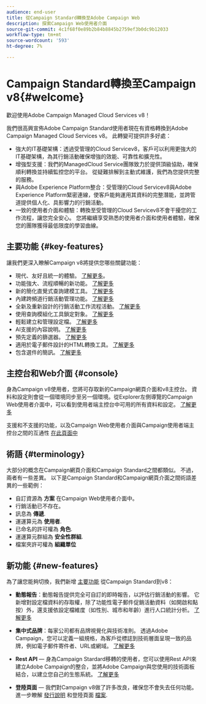 ```yaml
---
audience: end-user
title: 從Campaign Standard轉換至Adobe Campaign Web
description: 探索Campaign Web使用者介面
source-git-commit: 4c1f68f0e89b2b84b8845b2759ef3b0dc9b12033
workflow-type: tm+mt
source-wordcount: '593'
ht-degree: 7%

---
```



# Campaign Standard轉換至Campaign v8{#welcome}

<!--
We are thrilled to annonce that you, as a Campaign Standard user, can now benefit from the new version of Adobe Campaign Web User Interface. The migration is seemless and will allow you to use all the intuitive features designed to simplify the creation of personalized cross-channel campaigns. Campaign Web User Interface also brings a connected canvas with Adobe Experience Platform for a unified experience.
-->

歡迎使用Adobe Campaign Managed Cloud Services v8！

我們很高興宣佈Adobe Campaign Standard使用者現在有資格轉換到Adobe Campaign Managed Cloud Services v8。 此轉變可提供許多好處：

* 強大的IT基礎架構：透過受管理的Cloud Servicev8，客戶可以利用更強大的IT基礎架構，為其行銷活動確保增強的效能、可靠性和擴充性。
* 增強型支援：我們的ManagedCloud Service團隊致力於提供頂級協助，確保順利轉換並持續監控您的平台。 從疑難排解到主動式維護，我們為您提供完整的服務。
* 與Adobe Experience Platform整合：受管理的Cloud Servicev8與Adobe Experience Platform緊密連線，使客戶能夠運用其資料的完整潛能，並跨管道提供個人化、具影響力的行銷活動。
* 一致的使用者介面和體驗：轉換至受管理的Cloud Servicev8不會干擾您的工作流程，讓您完全安心。 您將繼續享受熟悉的使用者介面和使用者體驗，確保您的團隊獲得最低限度的學習曲線。

<!--
As a Campaign Standard user, we now offer you a way to migrate to Adobe Campaign v8. You will benefit from both the new Campaign Web interface and the v8 console.
-->

## 主要功能 {#key-features}

讓我們更深入瞭解Campaign v8將提供您哪些關鍵功能：

* 現代、友好且統一的體驗。 [了解更多](../get-started/connect-to-campaign.md)。
* 功能強大、流程順暢的新功能。 [了解更多](../get-started/user-interface.md)
* 新的簡化直覺式查詢建模工具。 [了解更多](../query/query-modeler-overview.md)
* 內建跨頻道行銷活動管理功能。 [了解更多](../msg/gs-messages.md)
* 全新及重新設計的行銷活動工作流程活動。 [了解更多](../workflows/gs-workflows.md)
* 使用查詢模組化工具鎖定對象。 [了解更多](../query/query-modeler-overview.md)
* 輕鬆建立和管理設定檔。 [了解更多](../audience/about-recipients.md)
* AI支援的內容說明。 [了解更多](../get-started/using-ai.md)
* 預先定義的篩選器。 [了解更多](../get-started/predefined-filters.md)
* 適用於電子郵件設計的HTML轉換工具。 [了解更多](../email/existing-content.md)
* 包含選件的簡訊。 [了解更多](../msg/offers.md)

## 主控台和Web介面 {#console}

身為Campaign v8使用者，您將可存取新的Campaign網頁介面和v8主控台。 資料和設定則會從一個環境同步至另一個環境。從Explorer左側導覽的Campaign Web使用者介面中，可以看到使用者端主控台中可用的所有資料和設定。 [了解更多](../get-started/user-interface.md#user-interface-explorer)

支援和不支援的功能，以及Campaign Web使用者介面與Campaign使用者端主控台之間的互通性 [在此頁面中](../get-started/capability-matrix.md)

## 術語 {#terminology}

大部分的概念在Campaign網頁介面和Campaign Standard之間都類似。 不過，兩者有一些差異。 以下是Campaign Standard和Campaign網頁介面之間術語差異的一些範例：

<!--
* Profiles are **Recipients** in the console. [Learn more](../audience/gs-audiences-recipients.md).
* Test profiles are **Seed addresses**. [Learn more](../preview-test/test-deliveries.md).
* The delivery preparation is the **Delivery analysis**. [Learn more](../monitor/prepare-send.md).
* Audiences are **Lists**. [Learn more](../audience/gs-audiences-recipients.md).
-->

* 自訂資源為 **方案** 在Campaign Web使用者介面中。
* 行銷活動已不存在。
* 訊息為 **傳遞**.
* 運運算元為 **使用者**.
* 已命名的許可權為 **角色**.
* 運運算元群組為 **安全性群組**.
* 檔案夾許可權為 **組織單位**

## 新功能 {#new-features}

為了讓您能夠切換，我們新增 [主要功能](https://experienceleague.adobe.com/docs/experience-cloud/campaign/campaign-standard-migration-home.html) 從Campaign Standard到v8：

* **動態報告**：動態報告提供完全可自訂的即時報告，以評估行銷活動的影響。 它新增對設定檔資料的存取權，除了功能性電子郵件促銷活動資料（如開啟和點按）外，還支援依設定檔維度（如性別、城市和年齡）進行人口統計分析。 [了解更多](https://experienceleague.adobe.com/docs/experience-cloud/campaign/reporting/get-started-reporting.html)

* **集中式品牌**：每家公司都有品牌視覺化與技術准則。 透過Adobe Campaign，您可以定義一組規格，為客戶從標誌到技術層面呈現一致的品牌，例如電子郵件寄件者、URL或網域。 [了解更多](https://experienceleague.adobe.com/docs/experience-cloud/campaign/branding/branding-gs.html)

* **Rest API**  — 身為Campaign Stardard移轉的使用者，您可以使用Rest API來建立Adobe Campaign的整合，並將Adobe Campaign與您使用的技術面板結合，以建立您自己的生態系統。 [了解更多](https://experienceleague.adobe.com/docs/experience-cloud/campaign/apis/get-started-apis.html)

* **登陸頁面**  — 我們對Campaign v8做了許多改良，確保您不會失去任何功能。 進一步瞭解 [發行說明](../rn/release-notes.md#new-24-4) 和登陸頁面 [檔案](../landing-pages/get-started-lp.md).

<!--
* Delivery Alerting: In addition to viewing notifications directly in Campaign, Adobe Campaign also provides an email alerting system to trigger email alerts to users or external stakeholders of important system activities. Create, manage, and receive customizable alerts and dashboards to keep track of delivery successes or failures. Adobe Campaign Delivery Alerting boosts efficiency by keeping all involved Adobe Campaign users in a company automatically informed about the delivery execution status, via email and dashboard. 

* Landing Pages: Landing pages are web forms that can be used to capture information on your audiences, offer subscriptions to a service, display data and grow your database. Landing pages can also be used for acquiring or updating existing profiles, and to set up a double opt-in mechanism, allowing you to to protect the platform from wrong or invalid email addresses, or spambots. [Learn more](../landing-pages/get-started-lp.md)
-->